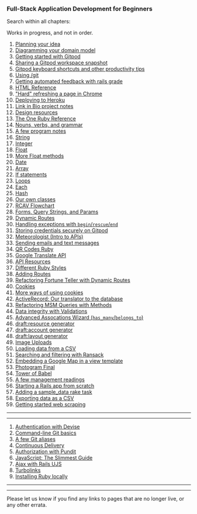 ### Full-Stack Application Development for Beginners

Search within all chapters:

<div class="container">
  <div class="row">
    <div class="col-md-10 offset-md-1">
      <script async src="https://cse.google.com/cse.js?cx=84981202d2395b390"></script>
      <div class="gcse-search"></div>
    </div>
  </div>
</div>

Works in progress, and not in order.
 
 1. [Planning your idea](https://chapters-foo.ourplatform.com/chapters/783)
 2. [Diagramming your domain model](https://chapters-foo.ourplatform.com/chapters/782)
 3. [Getting started with Gitpod](https://chapters-foo.ourplatform.com/chapters/785)
 4. [Sharing a Gitpod workspace snapshot](https://chapters-foo.ourplatform.com/chapters/876)
 5. [Gitpod keyboard shortcuts and other productivity tips](https://chapters-foo.ourplatform.com/chapters/834)
 6. [Using /git](https://chapters-foo.ourplatform.com/chapters/839)
 7. [Getting automated feedback with rails grade](https://chapters-foo.ourplatform.com/chapters/777)
 8. [HTML Reference](https://chapters-foo.ourplatform.com/chapters/771)
 9.  ["Hard" refreshing a page in Chrome](https://chapters-foo.ourplatform.com/chapters/877)
 10. [Deploying to Heroku](https://chapters-foo.ourplatform.com/chapters/775)
 11. [Link in Bio project notes](https://chapters-foo.ourplatform.com/chapters/886)
 12. [Design resources](https://chapters-foo.ourplatform.com/chapters/788)
 13. [The One Ruby Reference](https://chapters-foo.ourplatform.com/chapters/774)
 14. [Nouns, verbs, and grammar](https://chapters-foo.ourplatform.com/chapters/754)
 15. [A few program notes](https://chapters-foo.ourplatform.com/chapters/755)
 16. [String](https://chapters-foo.ourplatform.com/chapters/757)
 17. [Integer](https://chapters-foo.ourplatform.com/chapters/760)
 18. [Float](https://chapters-foo.ourplatform.com/chapters/759)
 19. [More Float methods](https://chapters-foo.ourplatform.com/chapters/853)
 20. [Date](https://chapters-foo.ourplatform.com/chapters/768)
 21. [Array](https://chapters-foo.ourplatform.com/chapters/758)
 22. [If statements](https://chapters-foo.ourplatform.com/chapters/763)
 23. [Loops](https://chapters-foo.ourplatform.com/chapters/764)
 24. [Each](https://chapters-foo.ourplatform.com/chapters/765)
 25. [Hash](https://chapters-foo.ourplatform.com/chapters/767)
 26. [Our own classes](https://chapters-foo.ourplatform.com/chapters/769)
 27. [RCAV Flowchart](https://chapters-foo.ourplatform.com/chapters/882)
 28. [Forms, Query Strings, and Params](https://chapters-foo.ourplatform.com/chapters/881)
 29. [Dynamic Routes](https://chapters-foo.ourplatform.com/chapters/897)
 30. [Handling exceptions with `begin`/`rescue`/`end`](https://chapters-foo.ourplatform.com/chapters/833)
 31. [Storing credentials securely on Gitpod](https://chapters-foo.ourplatform.com/chapters/792)
 32. [Meteorologist (Intro to APIs)](https://chapters-foo.ourplatform.com/chapters/847)
 33. [Sending emails and text messages](https://chapters-foo.ourplatform.com/chapters/848)
 34. [QR Codes Ruby](https://chapters-foo.ourplatform.com/chapters/890)
 35. [Google Translate API](https://chapters-foo.ourplatform.com/chapters/849)
 36. [API Resources](https://chapters-foo.ourplatform.com/chapters/800)
 37. [Different Ruby Styles](https://chapters-foo.ourplatform.com/chapters/787)
 38. [Adding Routes](https://chapters-foo.ourplatform.com/chapters/779)
 39. [Refactoring Fortune Teller with Dynamic Routes](https://chapters-foo.ourplatform.com/chapters/841)
 40. [Cookies](https://chapters-foo.ourplatform.com/chapters/842)
 41. [More ways of using cookies](https://chapters-foo.ourplatform.com/chapters/850)
 42. [ActiveRecord: Our translator to the database](https://chapters-foo.ourplatform.com/chapters/770)
 43. [Refactoring MSM Queries with Methods](https://chapters-foo.ourplatform.com/chapters/843)
 44. [Data integrity with Validations](https://chapters-foo.ourplatform.com/chapters/845)
 45. [Advanced Assocations Wizard (`has_many`/`belongs_to`)](https://association-accessors.firstdraft.com/)
 46. [draft:resource generator](https://chapters-foo.ourplatform.com/chapters/773)
 47. [draft:account generator](https://chapters-foo.ourplatform.com/chapters/888)
 48. [draft:layout generator](https://chapters-foo.ourplatform.com/chapters/889)
 49. [Image Uploads](https://chapters-foo.ourplatform.com/chapters/790)
 50. [Loading data from a CSV](https://chapters-foo.ourplatform.com/chapters/791)
 51. [Searching and filtering with Ransack](https://chapters-foo.ourplatform.com/chapters/835)
 52. [Embedding a Google Map in a view template](https://chapters-foo.ourplatform.com/chapters/836)
 53. [Photogram Final](https://chapters-foo.ourplatform.com/chapters/837)
 54. [Tower of Babel](https://chapters-foo.ourplatform.com/chapters/838)
 55. [A few management readings](https://chapters-foo.ourplatform.com/chapters/789)
 56. [Starting a Rails app from scratch](https://chapters-foo.ourplatform.com/chapters/851)
 57. [Adding a sample_data rake task](https://chapters-foo.ourplatform.com/chapters/852)
 58. [Exporting data as a CSV](https://chapters-foo.ourplatform.com/chapters/873)
 59. [Getting started web scraping](https://chapters-foo.ourplatform.com/chapters/874)

---

---

1. [Authentication with Devise](https://chapters-foo.ourplatform.com/chapters/880)
1. [Command-line Git basics](https://chapters-foo.ourplatform.com/chapters/859)
1. [A few Git aliases](https://chapters-foo.ourplatform.com/chapters/857)
1. [Continuous Delivery](https://chapters-foo.ourplatform.com/chapters/858)
1. [Authorization with Pundit](https://chapters-foo.ourplatform.com/chapters/860)
1. [JavaScript: The Slimmest Guide](https://chapters-foo.ourplatform.com/chapters/893) 
1. [Ajax with Rails UJS](https://chapters-foo.ourplatform.com/chapters/863)
1. [Turbolinks](https://chapters-foo.ourplatform.com/chapters/895)
1. [Installing Ruby locally](https://chapters-foo.ourplatform.com/chapters/865)

---
---

Please let us know if you find any links to pages that are no longer live, or any other errata.
